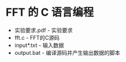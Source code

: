 # FFT 的 C 语言编程

+ 实验要求.pdf - 实验要求
+ fft.c - FFT的C源码
+ input*.txt - 输入数据
+ output.bat - 编译源码并产生输出数据的脚本
